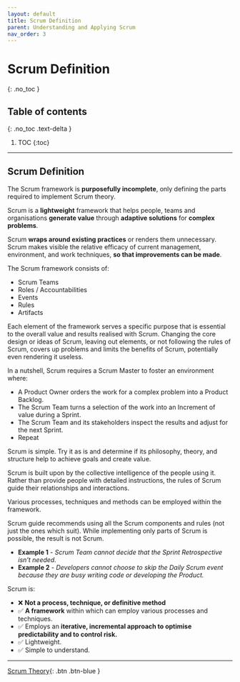 ```yaml
---
layout: default
title: Scrum Definition
parent: Understanding and Applying Scrum
nav_order: 3
---
```


# Scrum Definition
{: .no_toc }

## Table of contents
{: .no_toc .text-delta }

1. TOC
{:toc}

---

## Scrum Definition
The Scrum framework is **purposefully incomplete**, only defining the parts required to implement Scrum theory.

Scrum is a **lightweight** framework that helps people, teams and organisations **generate value** through **adaptive solutions** for **complex problems**.

Scrum **wraps around existing practices** or renders them unnecessary. Scrum makes visible the relative efficacy of current management, environment, and work techniques, **so that improvements can be made**.

The Scrum framework consists of:
- Scrum Teams
- Roles / Accountabilities
- Events
- Rules
- Artifacts

Each element of the framework serves a specific purpose that is essential to the overall value and results realised with Scrum. Changing the core design or ideas of Scrum, leaving out elements, or not following the rules of Scrum, covers up problems and limits the benefits of Scrum, potentially even rendering it useless.

In a nutshell, Scrum requires a Scrum Master to foster an environment where:

- A Product Owner orders the work for a complex problem into a Product Backlog.
- The Scrum Team turns a selection of the work into an Increment of value during a Sprint.
- The Scrum Team and its stakeholders inspect the results and adjust for the next Sprint.
- Repeat

Scrum is simple. Try it as is and determine if its philosophy, theory, and structure help to achieve goals and create value.

Scrum is built upon by the collective intelligence of the people using it. Rather than provide people with detailed instructions, the rules of Scrum guide their relationships and interactions.

Various processes, techniques and methods can be employed within the framework.

Scrum guide recommends using all the Scrum components and rules (not just the ones which suit). While implementing only parts of Scrum is possible, the result is not Scrum.

- **Example 1** - _Scrum Team cannot decide that the Sprint Retrospective isn't needed._
- **Example 2** - _Developers cannot choose to skip the Daily Scrum event because they are busy writing code or developing the Product._

Scrum is:
- ❌ **Not a process, technique, or definitive method**
- ✅  **A framework** within which can employ various processes and techniques.
- ✅  Employs an **iterative, incremental approach to optimise predictability and to control risk.**
- ✅  Lightweight.
- ✅  Simple to understand.

---

[Scrum Theory](https://iamjackreed.github.io/psm/docs/understanding-and-applying-scrum/scrum-theory/){: .btn .btn-blue }
